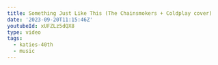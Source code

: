 ```yaml
---
title: Something Just Like This (The Chainsmokers + Coldplay cover)
date: '2023-09-20T11:15:46Z'
youtubeId: xUFZLz5dQX8
type: video
tags:
  - katies-40th
  - music
---
```


